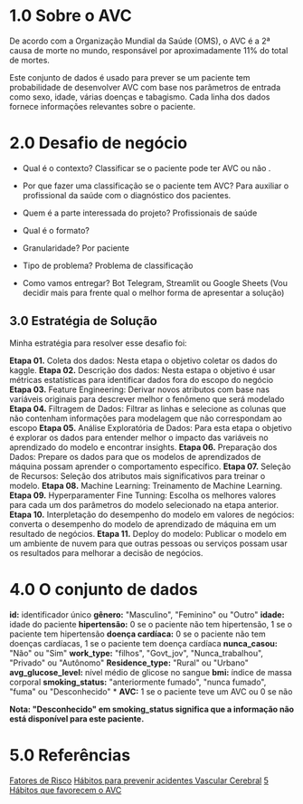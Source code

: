# 1.0 Sobre o AVC

De acordo com a Organização Mundial da Saúde (OMS), o AVC é a 2ª causa de morte no mundo, responsável por aproximadamente 11% do total de mortes.

Este conjunto de dados é usado para prever se um paciente tem probabilidade de desenvolver AVC com base nos parâmetros de entrada como sexo, idade, várias doenças e tabagismo. Cada linha dos dados fornece informações relevantes sobre o paciente.

# 2.0 Desafio de negócio 

- Qual é o contexto? Classificar se o paciente pode ter AVC ou não .

- Por que fazer uma classificação se o paciente tem AVC? Para auxiliar o profissional da saúde com  o diagnóstico dos pacientes.

- Quem é a parte interessada do projeto? Profissionais de saúde

- Qual é o formato?

- Granularidade? Por paciente 
- Tipo de problema? Problema de classificação 
- Como vamos entregar? Bot Telegram, Streamlit ou Google Sheets (Vou decidir mais para frente qual o melhor forma de apresentar a solução)

## 3.0 Estratégia de Solução
Minha estratégia para resolver esse desafio foi:

**Etapa 01.** Coleta dos dados: Nesta etapa o objetivo coletar os dados do kaggle.
**Etapa 02.** Descrição dos dados: Nesta estapa o objetivo é usar métricas estatísticas para identificar dados fora do escopo do negócio
**Etapa 03.** Feature Engineering: Derivar novos atributos com base nas variáveis originais para descrever melhor o fenômeno que será modelado
**Etapa 04.** Filtragem de Dados: Filtrar as linhas e selecione as colunas que não contenham informações para modelagem que não correspondam ao escopo
**Etapa 05.** Análise Exploratória de Dados: Para esta etapa o objetivo é explorar os dados para entender melhor o impacto das variáveis no aprendizado do modelo e encontrar insights.
**Etapa 06.** Preparação dos Dados: Prepare os dados para que os modelos de aprendizados de máquina possam aprender o comportamento específico.
**Etapa 07.** Seleção de Recursos: Seleção dos atributos mais significativos para treinar o modelo.
**Etapa 08.** Machine Learning: Treinamento de Machine Learning.
**Etapa 09.** Hyperparamenter Fine Tunning: Escolha os melhores valores para cada um dos parâmetros do modelo selecionado na etapa anterior.
**Etapa 10.** Interpletação do desempenho do modelo em valores de negócios: converta o desempenho do modelo de aprendizado de máquina em um resultado de negócios.
**Etapa 11.** Deploy do modelo: Publicar o modelo em um ambiente de nuvem para que outras pessoas ou serviços possam usar os resultados para melhorar a decisão de negócios.

# 4.0 O conjunto de dados

<b>id:</b> identificador único
<b>gênero:</b> "Masculino", "Feminino" ou "Outro"
<b>idade:</b> idade do paciente
<b>hipertensão:</b> 0 se o paciente não tem hipertensão, 1 se o paciente tem hipertensão
<b>doença cardíaca:</b> 0 se o paciente não tem doenças cardíacas, 1 se o paciente tem doença cardíaca
<b>nunca_casou:</b> "Não" ou "Sim"
<b>work_type:</b> "filhos", "Govt_jov", "Nunca_trabalhou", "Privado" ou "Autônomo"
<b>Residence_type:</b> "Rural" ou "Urbano"
<b>avg_glucose_level:</b> nível médio de glicose no sangue
<b>bmi:</b> índice de massa corporal
<b>smoking_status:</b> "anteriormente fumado", "nunca fumado", "fuma" ou "Desconhecido" *
<b>AVC:</b> 1 se o paciente teve um AVC ou 0 se não

<b>Nota: "Desconhecido" em smoking_status significa que a informação não está disponível para este paciente.</b>

# 5.0 Referências

[Fatores de Risco](http://www.redebrasilavc.org.br/para-pacientes-e-falimiares/fatores-de-risco/)
[Hábitos para prevenir acidentes Vascular Cerebral](https://planin.com/sbn-recomenda-mudanca-de-habitos-para-prevenir-acidente-vascular-cerebral-avc/)
[5 Hábitos que favorecem o AVC](https://coris.med.br/5-habitos-que-favorecem-o-avc/)